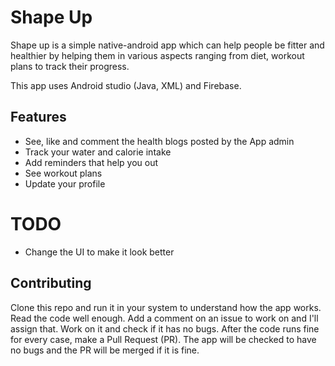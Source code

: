 ﻿# Shape Up

Shape up is a simple  native-android app which can help people be fitter and healthier by helping them in various aspects ranging from diet, workout plans to track their progress. 

This app uses Android studio (Java, XML) and Firebase.

## Features

 - See, like and comment the health blogs posted by the App admin
 - Track your water and calorie intake
 - Add reminders that help you out 
 - See workout plans 
 - Update your profile 

# TODO

 - Change the UI to make it look better
    
## Contributing

Clone this repo and run it in your system to understand how the app works. Read the code well enough. Add a comment on an issue to work on and I'll assign that. Work on it and check if it has no bugs. After the code runs fine for every case, make a Pull Request (PR). The app will be checked to have no bugs and the PR will be merged if it is fine.
